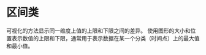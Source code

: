 <!--
index: 5
title: 区间类
-->

# 区间类

可视化的方法显示同一维度上值的上限和下限之间的差异。
使用图形的大小和位置表示数值的上限和下限，通常用于表示数据在某一个分类（时间点）上的最大值和最小值。
